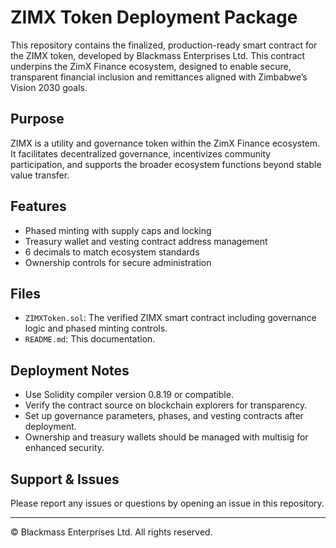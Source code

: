 # ZIMX Token Deployment Package

This repository contains the finalized, production-ready smart contract for the ZIMX token, developed by Blackmass Enterprises Ltd. This contract underpins the ZimX Finance ecosystem, designed to enable secure, transparent financial inclusion and remittances aligned with Zimbabwe’s Vision 2030 goals.

## Purpose

ZIMX is a utility and governance token within the ZimX Finance ecosystem. It facilitates decentralized governance, incentivizes community participation, and supports the broader ecosystem functions beyond stable value transfer.

## Features

- Phased minting with supply caps and locking  
- Treasury wallet and vesting contract address management  
- 6 decimals to match ecosystem standards  
- Ownership controls for secure administration

## Files

- `ZIMXToken.sol`: The verified ZIMX smart contract including governance logic and phased minting controls.  
- `README.md`: This documentation.

## Deployment Notes

- Use Solidity compiler version 0.8.19 or compatible.  
- Verify the contract source on blockchain explorers for transparency.  
- Set up governance parameters, phases, and vesting contracts after deployment.  
- Ownership and treasury wallets should be managed with multisig for enhanced security.

## Support & Issues

Please report any issues or questions by opening an issue in this repository.

---

© Blackmass Enterprises Ltd. All rights reserved.
